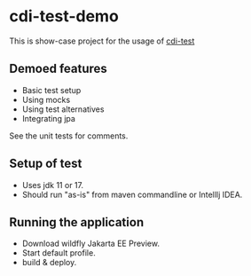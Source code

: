 # cdi-test-demo

This is show-case project for the usage of [cdi-test](https://github.com/guhilling/cdi-test)

## Demoed features

* Basic test setup
* Using mocks
* Using test alternatives
* Integrating jpa

See the unit tests for comments.

## Setup of test

* Uses jdk 11 or 17.
* Should run "as-is" from maven commandline or IntellIj IDEA.

## Running the application

* Download wildfly Jakarta EE Preview.
* Start default profile.
* build & deploy.